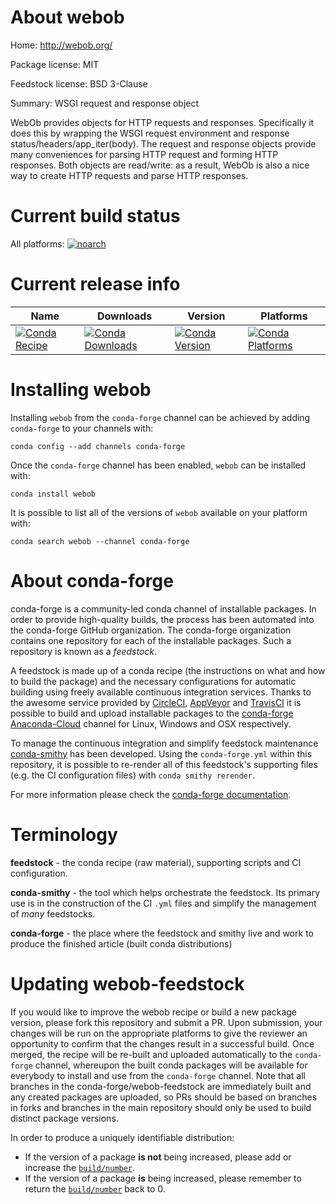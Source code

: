 About webob
===========

Home: http://webob.org/

Package license: MIT

Feedstock license: BSD 3-Clause

Summary: WSGI request and response object

WebOb provides objects for HTTP requests and responses. Specifically it
does this by wrapping the WSGI request environment and response
status/headers/app_iter(body). The request and response objects provide
many conveniences for parsing HTTP request and forming HTTP responses. Both
objects are read/write: as a result, WebOb is also a nice way to create HTTP
requests and parse HTTP responses.


Current build status
====================

All platforms:
[![noarch](https://img.shields.io/circleci/project/github/conda-forge/webob-feedstock/master.svg?label=noarch)](https://circleci.com/gh/conda-forge/webob-feedstock)

Current release info
====================

| Name | Downloads | Version | Platforms |
| --- | --- | --- | --- |
| [![Conda Recipe](https://img.shields.io/badge/recipe-webob-green.svg)](https://anaconda.org/conda-forge/webob) | [![Conda Downloads](https://img.shields.io/conda/dn/conda-forge/webob.svg)](https://anaconda.org/conda-forge/webob) | [![Conda Version](https://img.shields.io/conda/vn/conda-forge/webob.svg)](https://anaconda.org/conda-forge/webob) | [![Conda Platforms](https://img.shields.io/conda/pn/conda-forge/webob.svg)](https://anaconda.org/conda-forge/webob) |

Installing webob
================

Installing `webob` from the `conda-forge` channel can be achieved by adding `conda-forge` to your channels with:

```
conda config --add channels conda-forge
```

Once the `conda-forge` channel has been enabled, `webob` can be installed with:

```
conda install webob
```

It is possible to list all of the versions of `webob` available on your platform with:

```
conda search webob --channel conda-forge
```


About conda-forge
=================

conda-forge is a community-led conda channel of installable packages.
In order to provide high-quality builds, the process has been automated into the
conda-forge GitHub organization. The conda-forge organization contains one repository
for each of the installable packages. Such a repository is known as a *feedstock*.

A feedstock is made up of a conda recipe (the instructions on what and how to build
the package) and the necessary configurations for automatic building using freely
available continuous integration services. Thanks to the awesome service provided by
[CircleCI](https://circleci.com/), [AppVeyor](https://www.appveyor.com/)
and [TravisCI](https://travis-ci.org/) it is possible to build and upload installable
packages to the [conda-forge](https://anaconda.org/conda-forge)
[Anaconda-Cloud](https://anaconda.org/) channel for Linux, Windows and OSX respectively.

To manage the continuous integration and simplify feedstock maintenance
[conda-smithy](https://github.com/conda-forge/conda-smithy) has been developed.
Using the ``conda-forge.yml`` within this repository, it is possible to re-render all of
this feedstock's supporting files (e.g. the CI configuration files) with ``conda smithy rerender``.

For more information please check the [conda-forge documentation](https://conda-forge.org/docs/).

Terminology
===========

**feedstock** - the conda recipe (raw material), supporting scripts and CI configuration.

**conda-smithy** - the tool which helps orchestrate the feedstock.
                   Its primary use is in the construction of the CI ``.yml`` files
                   and simplify the management of *many* feedstocks.

**conda-forge** - the place where the feedstock and smithy live and work to
                  produce the finished article (built conda distributions)


Updating webob-feedstock
========================

If you would like to improve the webob recipe or build a new
package version, please fork this repository and submit a PR. Upon submission,
your changes will be run on the appropriate platforms to give the reviewer an
opportunity to confirm that the changes result in a successful build. Once
merged, the recipe will be re-built and uploaded automatically to the
`conda-forge` channel, whereupon the built conda packages will be available for
everybody to install and use from the `conda-forge` channel.
Note that all branches in the conda-forge/webob-feedstock are
immediately built and any created packages are uploaded, so PRs should be based
on branches in forks and branches in the main repository should only be used to
build distinct package versions.

In order to produce a uniquely identifiable distribution:
 * If the version of a package **is not** being increased, please add or increase
   the [``build/number``](https://conda.io/docs/user-guide/tasks/build-packages/define-metadata.html#build-number-and-string).
 * If the version of a package **is** being increased, please remember to return
   the [``build/number``](https://conda.io/docs/user-guide/tasks/build-packages/define-metadata.html#build-number-and-string)
   back to 0.
